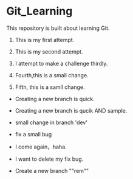 # Git_Learning
This repository is built about learning Git.

1. This is my first attempt.

2. This is my second attempt.

3. I attempt to make a challenge thirdly.

4. Fourth,this is a small change.

5. Fifth, this is a samll change.


- Creating a new branch is quick.
- Creating a new branch is qucik AND sample.

- small change in branch 'dev'

- fix a small bug

- I come again，haha.
- I want to delete my fix bug.

+ Create a new branch ""rem""
